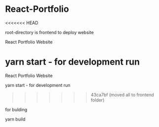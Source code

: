 # React-Portfolio
<<<<<<< HEAD

root-directory is frontend to deploy website

React Portfolio Website

yarn start - for development run
=======
React Portfolio Website

yarn start -  for development run



>>>>>>> 43ca7bf (moved all to frontend folder)

for bulding

yarn build
